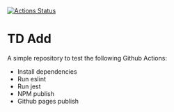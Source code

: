 [![Actions Status](https://github.com/tomdoughty/td-add/workflows/Release/badge.svg)](https://github.com/tomdoughty/td-add/actions)

# TD Add

A simple repository to test the following Github Actions:
- Install dependencies
- Run eslint
- Run jest
- NPM publish
- Github pages publish
